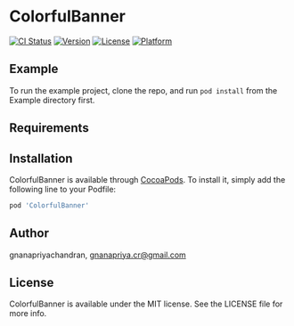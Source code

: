# ColorfulBanner

[![CI Status](https://img.shields.io/travis/gnanapriyachandran/ColorfulBanner.svg?style=flat)](https://travis-ci.org/gnanapriyachandran/ColorfulBanner)
[![Version](https://img.shields.io/cocoapods/v/ColorfulBanner.svg?style=flat)](https://cocoapods.org/pods/ColorfulBanner)
[![License](https://img.shields.io/cocoapods/l/ColorfulBanner.svg?style=flat)](https://cocoapods.org/pods/ColorfulBanner)
[![Platform](https://img.shields.io/cocoapods/p/ColorfulBanner.svg?style=flat)](https://cocoapods.org/pods/ColorfulBanner)

## Example

To run the example project, clone the repo, and run `pod install` from the Example directory first.

## Requirements

## Installation

ColorfulBanner is available through [CocoaPods](https://cocoapods.org). To install
it, simply add the following line to your Podfile:

```ruby
pod 'ColorfulBanner'
```

## Author

gnanapriyachandran, gnanapriya.cr@gmail.com

## License

ColorfulBanner is available under the MIT license. See the LICENSE file for more info.
